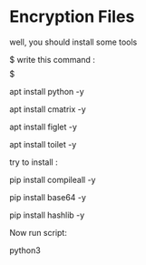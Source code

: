 # Encryption Files

well, you should install some tools

$$$$$ write this command : $$$$$


apt install python -y

apt install cmatrix -y

apt install figlet -y

apt install toilet -y

  try to install :
  
pip install compileall -y

pip install base64 -y

pip install hashlib -y


Now run script: 

python3 

